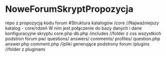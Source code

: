 # NoweForumSkryptPropozycja
repo z propozycją kodu forum
#Struktura katalogów
   /core       //Najważniejszy katalog - core/rdzeń W nim jest połączenie do bazy danych i dane konfiguracyjne skryptu
     core.php
     db.php
   /includes  //folder z css wszystkich podstron forum
     pw/
     questions/
     answers/
     comments/
     profiles/
     question.php
     answer.php
     comment.php         //pliki generujące podstrony forum
  /plugins               //folder z pluginami
  
      
